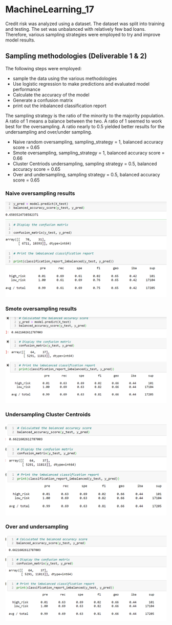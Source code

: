 # MachineLearning_17

Credit risk was analyzed using a dataset.  The dataset was split into training and testing.  The set was unbalanced with relatively few bad loans.  Therefore, various sampling strategies were employed to try and improve model results. 

## Sampling methodologies (Deliverable 1 & 2)

The following steps were employed: 
- sample the data using the various methodologies
- Use logistic regression to make predictions and evaluated model performance
- Calculate the accuracy of the model 
- Generate a confusion matrix
- print out the inbalanced classification report


The sampling strategy is the ratio of the minority to the majority population.  A ratio of 1 means a balance between the two.  A ratio of 1 seemed to work best for the oversampling.  A ratio nearly to 0.5 yielded better results for the undersampling and over/under sampling.
- Naive random oversampling, sampling_strategy = 1, balanced accuracy score = 0.65
- Smote oversampling, sampling_strategy = 1, balanced accuracy score = 0.66
- Cluster Centriods undersampling, sampling strategy = 0.5, balanced accuracy score = 0.65
- Over and undersampling, sampling strategy = 0.5, balanced accuracy score = 0.65

### Naive oversampling results
![1](https://github.com/JaniceBgithub/MachineLearning_17/blob/main/Resources/Naive_oversample.png)

### Smote oversampling results
![2](https://github.com/JaniceBgithub/MachineLearning_17/blob/main/Resources/smote_over.png)


### Undersampling Cluster Centroids
![3](https://github.com/JaniceBgithub/MachineLearning_17/blob/main/Resources/under.png)

### Over and undersampling
![4](https://github.com/JaniceBgithub/MachineLearning_17/blob/main/Resources/over_under.png)


